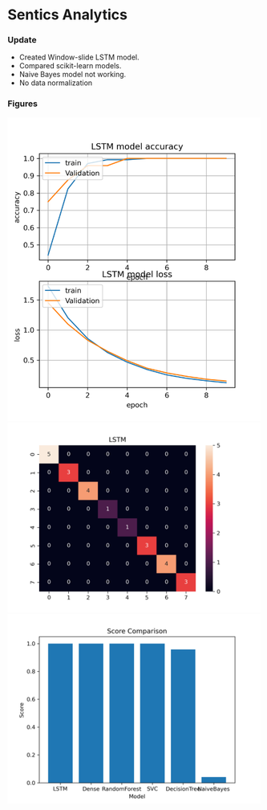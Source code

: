 # Sentics Analytics

### Update

- Created Window-slide LSTM model.
- Compared scikit-learn models.
- Naive Bayes model not working.
- No data normalization

### Figures
![](documentation/LSTM_learning_graph.png)
![](documentation/LSTM_confusion_matrix.png)
![](documentation/Score_comparison.png)